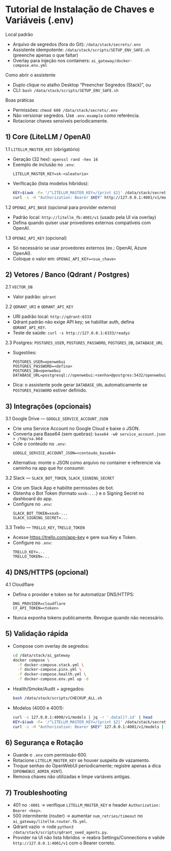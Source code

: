 # Tutorial de Instalação de Chaves e Variáveis (.env)

Local padrão
- Arquivo de segredos (fora do Git): `/data/stack/secrets/.env`
- Assistente idempotente: `/data/stack/scripts/SETUP_ENV_SAFE.sh` (preenche apenas o que faltar)
- Overlay para injeção nos containers: `ai_gateway/docker-compose.env.yml`

Como abrir o assistente
- Duplo clique no atalho Desktop “Preencher Segredos (Stack)”, ou
- CLI: `bash /data/stack/scripts/SETUP_ENV_SAFE.sh`

Boas práticas
- Permissões: `chmod 600 /data/stack/secrets/.env`
- Não versionar segredos. Use `.env.example` como referência.
- Rotacionar chaves sensíveis periodicamente.

## 1) Core (LiteLLM / OpenAI)

1.1 `LITELLM_MASTER_KEY` (obrigatório)
- Geração (32 hex): `openssl rand -hex 16`
- Exemplo de inclusão no `.env`:
  ```
  LITELLM_MASTER_KEY=sk-<aleatorio>
  ```
- Verificação (lista modelos híbridos):
  ```bash
  KEY=$(awk -F= '/^LITELLM_MASTER_KEY=/{print $2}' /data/stack/secrets/.env)
  curl -s -H "Authorization: Bearer $KEY" http://127.0.0.1:4001/v1/models | jq -r '.data[]?.id' | head
  ```

1.2 `OPENAI_API_BASE` (opcional para provider externo)
- Padrão local: `http://litellm_fb:4001/v1` (usado pela UI via overlay)
- Defina quando quiser usar provedores externos compatíveis com OpenAI.

1.3 `OPENAI_API_KEY` (opcional)
- Só necessário se usar provedores externos (ex.: OpenAI, Azure OpenAI).
- Coloque o valor em: `OPENAI_API_KEY=<sua_chave>`

## 2) Vetores / Banco (Qdrant / Postgres)

2.1 `VECTOR_DB`
- Valor padrão: `qdrant`

2.2 `QDRANT_URI` e `QDRANT_API_KEY`
- URI padrão local: `http://qdrant:6333`
- Qdrant padrão não exige API key; se habilitar auth, defina `QDRANT_API_KEY`.
- Teste de saúde: `curl -s http://127.0.0.1:6333/readyz`

2.3 Postgres: `POSTGRES_USER`, `POSTGRES_PASSWORD`, `POSTGRES_DB`, `DATABASE_URL`
- Sugestões:
  ```
  POSTGRES_USER=openwebui
  POSTGRES_PASSWORD=<defina>
  POSTGRES_DB=openwebui
  DATABASE_URL=postgresql://openwebui:<senha>@postgres:5432/openwebui
  ```
- Dica: o assistente pode gerar `DATABASE_URL` automaticamente se `POSTGRES_PASSWORD` estiver definido.

## 3) Integrações (opcionais)

3.1 Google Drive — `GOOGLE_SERVICE_ACCOUNT_JSON`
- Crie uma Service Account no Google Cloud e baixe o JSON.
- Converta para Base64 (sem quebras): `base64 -w0 service_account.json > /tmp/sa.b64`
- Cole o conteúdo no `.env`:
  ```
  GOOGLE_SERVICE_ACCOUNT_JSON=<conteudo_base64>
  ```
- Alternativa: monte o JSON como arquivo no container e referencie via caminho na app que for consumir.

3.2 Slack — `SLACK_BOT_TOKEN`, `SLACK_SIGNING_SECRET`
- Crie um Slack App e habilite permissões de bot.
- Obtenha o Bot Token (formato `xoxb-...`) e o Signing Secret no dashboard do app.
- Configure no `.env`:
  ```
  SLACK_BOT_TOKEN=xoxb-...
  SLACK_SIGNING_SECRET=...
  ```

3.3 Trello — `TRELLO_KEY`, `TRELLO_TOKEN`
- Acesse https://trello.com/app-key e gere sua Key e Token.
- Configure no `.env`:
  ```
  TRELLO_KEY=...
  TRELLO_TOKEN=...
  ```

## 4) DNS/HTTPS (opcional)

4.1 Cloudflare
- Defina o provider e token se for automatizar DNS/HTTPS:
  ```
  DNS_PROVIDER=cloudflare
  CF_API_TOKEN=<token>
  ```
- Nunca exponha tokens publicamente. Revogue quando não necessário.

## 5) Validação rápida

- Compose com overlay de segredos:
  ```bash
  cd /data/stack/ai_gateway
  docker compose \
    -f docker-compose.stack.yml \
    -f docker-compose.pins.yml \
    -f docker-compose.health.yml \
    -f docker-compose.env.yml up -d
  ```
- Health/Smoke/Audit + agregados:
  ```bash
  bash /data/stack/scripts/CHECKUP_ALL.sh
  ```
- Modelos (4000 e 4001):
  ```bash
  curl -s 127.0.0.1:4000/v1/models | jq -r '.data[]?.id' | head
  KEY=$(awk -F= '/^LITELLM_MASTER_KEY=/{print $2}' /data/stack/secrets/.env)
  curl -s -H "Authorization: Bearer $KEY" 127.0.0.1:4001/v1/models | jq -r '.data[]?.id' | head
  ```

## 6) Segurança e Rotação
- Guarde o `.env` com permissão 600.
- Rotacione `LITELLM_MASTER_KEY` se houver suspeita de vazamento.
- Troque senhas do OpenWebUI periodicamente; registre apenas a dica (`OPENWEBUI_ADMIN_HINT`).
- Remova chaves não utilizadas e limpe variáveis antigas.

## 7) Troubleshooting
- 401 no `:4001` → verifique `LITELLM_MASTER_KEY` e header `Authorization: Bearer <key>`.
- 500 intermitente (router) → aumentar `num_retries/timeout` no `ai_gateway/litellm.router.fb.yml`.
- Qdrant vazio → rode `python3 /data/stack/scripts/qdrant_seed_agents.py`.
- Provider na UI não lista híbridos → reabra Settings/Connections e valide `http://127.0.0.1:4001/v1` com o Bearer correto.
